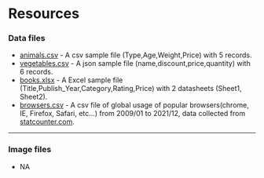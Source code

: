 # Resources

### Data files
- [animals.csv](./animals.csv) - A csv sample file (Type,Age,Weight,Price) with 5 records.
- [vegetables.csv](./vegetables.json) - A json sample file (name,discount,price,quantity) with 6 records.
- [books.xlsx](./books.xlsx) - A Excel sample file (Title,Publish_Year,Category,Rating,Price) with 2 datasheets (Sheet1, Sheet2).
- [browsers.csv](./browsers.csv) - A csv file of global usage of popular browsers(chrome, IE, Firefox, Safari, etc...) from 2009/01 to 2021/12, data collected from [statcounter.com](https://gs.statcounter.com).
---
### Image files
- NA

